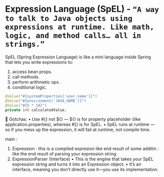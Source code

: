 # Expression Language (SpEL) - `“A way to talk to Java objects using expressions at runtime. Like math, logic, and method calls… all in strings.”`

SpEL (Spring Expression Language) is like a mini language inside Spring that lets you write expressions to:

1. access bean props.
2. call methods.
3. perform arithmetic ops .
4. conditional logic.

```java
@Value("#{systemProperties['user.name']}")
@Value("#{environment['JAVA_HOME']}")
@Value("#{5 * 10}")
private int calculatedValue;

```

🔐 Gotchas:
• Use #{} not ${} — ${} is for property placeholder (like application.properties), whereas #{} is for SpEL.
• SpEL runs at runtime — so if you mess up the expression, it will fail at runtime, not compile time.

main :

1.  Expression : this is a compiled expresion like end result of some additin : like the end result of parsing your expression string
2.  ExpressionParser (Interface)
    • This is the engine that takes your SpEL expression string and turns it into an Expression object.
    • It’s an interface, meaning you don’t directly use it—you use its implementation.
